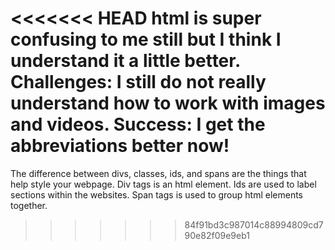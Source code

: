 <<<<<<< HEAD
html is super confusing to me still but I think I understand it a little better.
Challenges:
I still do not really understand how to work with images and videos.
Success:
I get the abbreviations better now!
=======
The difference between divs, classes, ids, and spans are the things that help style your webpage. Div tags is an html element. Ids are used to label sections within the websites. Span tags is used to group html elements together.

>>>>>>> 84f91bd3c987014c88994809cd790e82f09e9eb1
